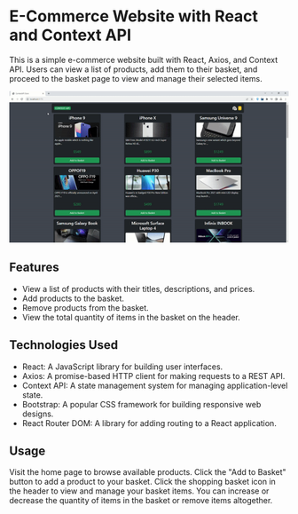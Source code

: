 # E-Commerce Website with React and Context API

This is a simple e-commerce website built with React, Axios, and Context API. Users can view a list of products, add them to their basket, and proceed to the basket page to view and manage their selected items.

![Screen-Gif](./screen.gif)

## Features

- View a list of products with their titles, descriptions, and prices.
- Add products to the basket.
- Remove products from the basket.
- View the total quantity of items in the basket on the header.

## Technologies Used

- React: A JavaScript library for building user interfaces.
- Axios: A promise-based HTTP client for making requests to a REST API.
- Context API: A state management system for managing application-level state.
- Bootstrap: A popular CSS framework for building responsive web designs.
- React Router DOM: A library for adding routing to a React application.

## Usage
Visit the home page to browse available products.
Click the "Add to Basket" button to add a product to your basket.
Click the shopping basket icon in the header to view and manage your basket items.
You can increase or decrease the quantity of items in the basket or remove items altogether.